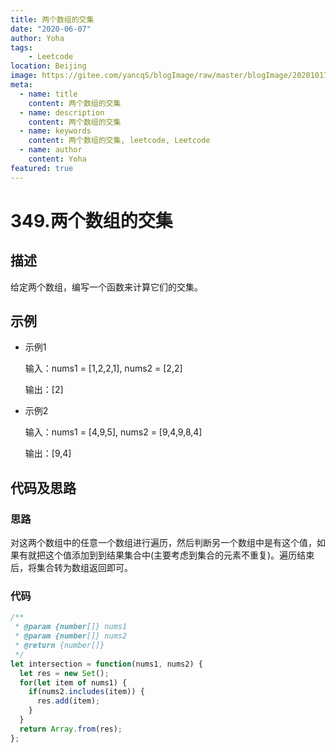```yaml
---
title: 两个数组的交集
date: "2020-06-07"
author: Yoha
tags:
    - Leetcode
location: Beijing
image: https://gitee.com/yancqS/blogImage/raw/master/blogImage/20201017151542.jpeg
meta:
  - name: title
    content: 两个数组的交集
  - name: description
    content: 两个数组的交集
  - name: keywords
    content: 两个数组的交集, leetcode, Leetcode
  - name: author
    content: Yoha
featured: true
---
```

# 349.两个数组的交集

## 描述

给定两个数组，编写一个函数来计算它们的交集。

## 示例

- 示例1

  输入：nums1 = [1,2,2,1], nums2 = [2,2]

  输出：[2]

- 示例2

  输入：nums1 = [4,9,5], nums2 = [9,4,9,8,4]

  输出：[9,4]

## 代码及思路

### 思路

对这两个数组中的任意一个数组进行遍历，然后判断另一个数组中是有这个值，如果有就把这个值添加到到结果集合中(主要考虑到集合的元素不重复)。遍历结束后，将集合转为数组返回即可。

### 代码

```javascript
/**
 * @param {number[]} nums1
 * @param {number[]} nums2
 * @return {number[]}
 */
let intersection = function(nums1, nums2) {
  let res = new Set();
  for(let item of nums1) {
    if(nums2.includes(item)) {
      res.add(item);
    }
  }
  return Array.from(res);
};
```
